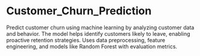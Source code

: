 # Customer_Churn_Prediction
Predict customer churn using machine learning by analyzing customer data and behavior. The model helps identify customers likely to leave, enabling proactive retention strategies. Uses data preprocessing, feature engineering, and models like Random Forest with evaluation metrics.
